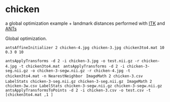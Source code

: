 chicken
=======

a global optimization example + landmark distances performed with [ITK](http://www.itk.org.) and [ANTs](http://stnava.github.io/ANTs/ "ANTs")


Global optimization.

`antsAffineInitializer 2 chicken-4.jpg chicken-3.jpg chicken3to4.mat 10  0.3 0 10`


`antsApplyTransforms -d 2 -i chicken-3.jpg -o test.nii.gz -r chicken-4.jpg -t chicken3to4.mat `
`antsApplyTransforms -d 2 -i chicken-3-seg.nii.gz -o chicken-3-segw.nii.gz -r chicken-4.jpg -t chicken3to4.mat -n NearestNeighbor `
`ImageMath 2 chicken-3.csv LabelStats chicken-3-seg.nii.gz chicken-3-seg.nii.gz `
`ImageMath 2 chicken-3w.csv LabelStats chicken-3-segw.nii.gz chicken-3-segw.nii.gz `
`antsApplyTransformsToPoints -d 2 -i chicken-3.csv -o test.csv -t [chicken3to4.mat ,1 ]`

